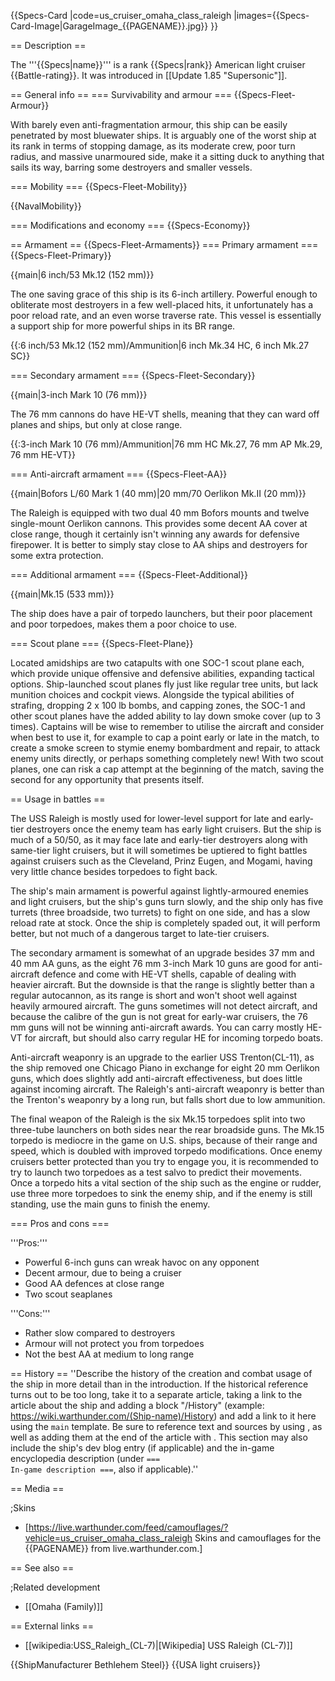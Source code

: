 {{Specs-Card
|code=us_cruiser_omaha_class_raleigh
|images={{Specs-Card-Image|GarageImage_{{PAGENAME}}.jpg}}
}}

== Description ==
<!-- ''In the first part of the description, cover the history of the ship's creation and military application. In the second part, tell the reader about using this ship in the game. Add a screenshot: if a beginner player has a hard time remembering vehicles by name, a picture will help them identify the ship in question.'' -->
The '''{{Specs|name}}''' is a rank {{Specs|rank}} American light cruiser {{Battle-rating}}. It was introduced in [[Update 1.85 "Supersonic"]].

== General info ==
=== Survivability and armour ===
{{Specs-Fleet-Armour}}
<!-- ''Talk about the vehicle's armour. Note the most well-defended and most vulnerable zones, e.g. the ammo magazine. Evaluate the composition of components and assemblies responsible for movement and manoeuvrability. Evaluate the survivability of the primary and secondary armaments separately. Don't forget to mention the size of the crew, which plays an important role in fleet mechanics. Save tips on preserving survivability for the "Usage in battles" section. If necessary, use a graphical template to show the most well-protected or most vulnerable points in the armour.'' -->
With barely even anti-fragmentation armour, this ship can be easily penetrated by most bluewater ships. It is arguably one of the worst ship at its rank in terms of stopping damage, as its moderate crew, poor turn radius, and massive unarmoured side, make it a sitting duck to anything that sails its way, barring some destroyers and smaller vessels.

=== Mobility ===
{{Specs-Fleet-Mobility}}
<!-- ''Write about the ship's mobility. Evaluate its power and manoeuvrability, rudder rerouting speed, stopping speed at full tilt, with its maximum forward and reverse speed.'' -->

{{NavalMobility}}

=== Modifications and economy ===
{{Specs-Economy}}

== Armament ==
{{Specs-Fleet-Armaments}}
=== Primary armament ===
{{Specs-Fleet-Primary}}
<!-- ''Provide information about the characteristics of the primary armament. Evaluate their efficacy in battle based on their reload speed, ballistics and the capacity of their shells. Add a link to the main article about the weapon: <code><nowiki>{{main|Weapon name (calibre)}}</nowiki></code>. Broadly describe the ammunition available for the primary armament, and provide recommendations on how to use it and which ammunition to choose.'' -->
{{main|6 inch/53 Mk.12 (152 mm)}}

The one saving grace of this ship is its 6-inch artillery. Powerful enough to obliterate most destroyers in a few well-placed hits, it unfortunately has a poor reload rate, and an even worse traverse rate. This vessel is essentially a support ship for more powerful ships in its BR range.

{{:6 inch/53 Mk.12 (152 mm)/Ammunition|6 inch Mk.34 HC, 6 inch Mk.27 SC}}

=== Secondary armament ===
{{Specs-Fleet-Secondary}}
<!-- ''Some ships are fitted with weapons of various calibres. Secondary armaments are defined as weapons chosen with the control <code>Select secondary weapon</code>. Evaluate the secondary armaments and give advice on how to use them. Describe the ammunition available for the secondary armament. Provide recommendations on how to use them and which ammunition to choose. Remember that any anti-air armament, even heavy calibre weapons, belong in the next section. If there is no secondary armament, remove this section.'' -->
{{main|3-inch Mark 10 (76 mm)}}

The 76 mm cannons do have HE-VT shells, meaning that they can ward off planes and ships, but only at close range.

{{:3-inch Mark 10 (76 mm)/Ammunition|76 mm HC Mk.27, 76 mm AP Mk.29, 76 mm HE-VT}}

=== Anti-aircraft armament ===
{{Specs-Fleet-AA}}
<!-- ''An important part of the ship's armament responsible for air defence. Anti-aircraft armament is defined by the weapon chosen with the control <code>Select anti-aircraft weapons</code>. Talk about the ship's anti-air cannons and machine guns, the number of guns and their positions, their effective range, and about their overall effectiveness – including against surface targets. If there are no anti-aircraft armaments, remove this section.'' -->
{{main|Bofors L/60 Mark 1 (40 mm)|20 mm/70 Oerlikon Mk.II (20 mm)}}

The Raleigh is equipped with two dual 40 mm Bofors mounts and twelve single-mount Oerlikon cannons. This provides some decent AA cover at close range, though it certainly isn't winning any awards for defensive firepower. It is better to simply stay close to AA ships and destroyers for some extra protection.

=== Additional armament ===
{{Specs-Fleet-Additional}}
<!-- ''Describe the available additional armaments of the ship: depth charges, mines, torpedoes. Talk about their positions, available ammunition and launch features such as dead zones of torpedoes. If there is no additional armament, remove this section.'' -->
{{main|Mk.15 (533 mm)}}

The ship does have a pair of torpedo launchers, but their poor placement and poor torpedoes, makes them a poor choice to use.

=== Scout plane ===
{{Specs-Fleet-Plane}}

Located amidships are two catapults with one SOC-1 scout plane each, which provide unique offensive and defensive abilities, expanding tactical options. Ship-launched scout planes fly just like regular tree units, but lack munition choices and cockpit views. Alongside the typical abilities of strafing, dropping 2 x 100 lb bombs, and capping zones, the SOC-1 and other scout planes have the added ability to lay down smoke cover (up to 3 times). Captains will be wise to remember to utilise the aircraft and consider when best to use it, for example to cap a point early or late in the match, to create a smoke screen to stymie enemy bombardment and repair, to attack enemy units directly, or perhaps something completely new! With two scout planes, one can risk a cap attempt at the beginning of the match, saving the second for any opportunity that presents itself.

== Usage in battles ==
<!-- ''Describe the technique of using this ship, the characteristics of her use in a team and tips on strategy. Abstain from writing an entire guide – don't try to provide a single point of view, but give the reader food for thought. Talk about the most dangerous opponents for this vehicle and provide recommendations on fighting them. If necessary, note the specifics of playing with this vehicle in various modes (AB, RB, SB).'' -->
The USS Raleigh is mostly used for lower-level support for late and early-tier destroyers once the enemy team has early light cruisers. But the ship is much of a 50/50, as it may face late and early-tier destroyers along with same-tier light cruisers, but it will sometimes be uptiered to fight battles against cruisers such as the Cleveland, Prinz Eugen, and Mogami, having very little chance besides torpedoes to fight back.

The ship's main armament is powerful against lightly-armoured enemies and light cruisers, but the ship's guns turn slowly, and the ship only has five turrets (three broadside, two turrets) to fight on one side, and has a slow reload rate at stock. Once the ship is completely spaded out, it will perform better, but not much of a dangerous target to late-tier cruisers.

The secondary armament is somewhat of an upgrade besides 37 mm and 40 mm AA guns, as the eight 76 mm 3-inch Mark 10 guns are good for anti-aircraft defence and come with HE-VT shells, capable of dealing with heavier aircraft. But the downside is that the range is slightly better than a regular autocannon, as its range is short and won't shoot well against heavily armoured aircraft. The guns sometimes will not detect aircraft, and because the calibre of the gun is not great for early-war cruisers, the 76 mm guns will not be winning anti-aircraft awards. You can carry mostly HE-VT for aircraft, but should also carry regular HE for incoming torpedo boats.

Anti-aircraft weaponry is an upgrade to the earlier USS Trenton(CL-11), as the ship removed one Chicago Piano in exchange for eight 20 mm Oerlikon guns, which does slightly add anti-aircraft effectiveness, but does little against incoming aircraft. The Raleigh's anti-aircraft weaponry is better than the Trenton's weaponry by a long run, but falls short due to low ammunition.

The final weapon of the Raleigh is the six Mk.15 torpedoes split into two three-tube launchers on both sides near the rear broadside guns. The Mk.15 torpedo is mediocre in the game on U.S. ships, because of their range and speed, which is doubled with improved torpedo modifications. Once enemy cruisers better protected than you try to engage you, it is recommended to try to launch two torpedoes as a test salvo to predict their movements. Once a torpedo hits a vital section of the ship such as the engine or rudder, use three more torpedoes to sink the enemy ship, and if the enemy is still standing, use the main guns to finish the enemy.

=== Pros and cons ===
<!-- ''Summarise and briefly evaluate the vehicle in terms of its characteristics and combat effectiveness. Mark its pros and cons in the bulleted list. Try not to use more than 6 points for each of the characteristics. Avoid using categorical definitions such as "bad", "good" and the like - use substitutions with softer forms such as "inadequate" and "effective".'' -->

'''Pros:'''

* Powerful 6-inch guns can wreak havoc on any opponent
* Decent armour, due to being a cruiser
* Good AA defences at close range
* Two scout seaplanes

'''Cons:'''

* Rather slow compared to destroyers
* Armour will not protect you from torpedoes
* Not the best AA at medium to long range

== History ==
''Describe the history of the creation and combat usage of the ship in more detail than in the introduction. If the historical reference turns out to be too long, take it to a separate article, taking a link to the article about the ship and adding a block "/History" (example: <nowiki>https://wiki.warthunder.com/(Ship-name)/History</nowiki>) and add a link to it here using the <code>main</code> template. Be sure to reference text and sources by using <code><nowiki><ref></ref></nowiki></code>, as well as adding them at the end of the article with <code><nowiki><references /></nowiki></code>. This section may also include the ship's dev blog entry (if applicable) and the in-game encyclopedia description (under <code><nowiki>=== In-game description ===</nowiki></code>, also if applicable).''

== Media ==
<!-- ''Excellent additions to the article would be video guides, screenshots from the game, and photos.'' -->

;Skins

* [https://live.warthunder.com/feed/camouflages/?vehicle=us_cruiser_omaha_class_raleigh Skins and camouflages for the {{PAGENAME}} from live.warthunder.com.]

== See also ==
<!-- ''Links to articles on the War Thunder Wiki that you think will be useful for the reader, for example:''
* ''reference to the series of the ship;''
* ''links to approximate analogues of other nations and research trees.'' -->

;Related development
* [[Omaha (Family)]]

== External links ==
<!-- ''Paste links to sources and external resources, such as:''
* ''topic on the official game forum;''
* ''other literature.'' -->

* [[wikipedia:USS_Raleigh_(CL-7)|[Wikipedia] USS Raleigh (CL-7)]]

{{ShipManufacturer Bethlehem Steel}}
{{USA light cruisers}}
